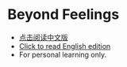 # Beyond Feelings

* [点击阅读中文版](/cn/) 
* [Click to read English edition](/en/) 
* For personal learning only.

